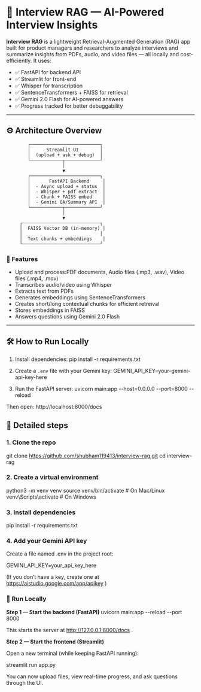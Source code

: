 # 🧠 Interview RAG — AI-Powered Interview Insights

**Interview RAG** is a lightweight Retrieval-Augmented Generation (RAG) app built for product managers and researchers to analyze interviews and summarize insights from PDFs, audio, and video files — all locally and cost-efficiently. It uses:

- ✅ FastAPI for backend API
- ✅ Streamlit for front-end
- ✅ Whisper for transcription
- ✅ SentenceTransformers + FAISS for retrieval
- ✅ Gemini 2.0 Flash for AI-powered answers
- ✅ Progress tracked for better debuggability

---

## ⚙️ Architecture Overview
            ┌──────────────────────────┐
            │      Streamlit UI        │
            │  (upload + ask + debug)  │
            └────────────┬─────────────┘
                         │
                         ▼
            ┌──────────────────────────┐
            │       FastAPI Backend     │
            │  - Async upload + status  │
            │  - Whisper + pdf extract  │
            │  - Chunk + FAISS embed    │
            │  - Gemini QA/Summary API  │
            └────────────┬─────────────┘
                         │
                         ▼
         ┌─────────────────────────────┐
         │  FAISS Vector DB (in-memory) │
         │                             │
         │  Text chunks + embeddings    │
         └─────────────────────────────┘




### 🚀 Features
- Upload and process:PDF documents, Audio files (.mp3, .wav), Video files (.mp4, .mov)
- Transcribes audio/video using Whisper
- Extracts text from PDFs
- Generates embeddings using SentenceTransformers
- Creates short/long contextual chunks for efficient retreival
- Stores embeddings in FAISS
- Answers questions using Gemini 2.0 Flash

---
## 🛠️ How to Run Locally

1. Install dependencies:
    pip install -r requirements.txt

2. Create a `.env` file with your Gemini key:
    GEMINI_API_KEY=your-gemini-api-key-here

3. Run the FastAPI server:
    uvicorn main:app --host=0.0.0.0 --port=8000 --reload

Then open:
    http://localhost:8000/docs


## 🧩 Detailed steps

### 1. Clone the repo

git clone https://github.com/shubham119413/interview-rag.git
cd interview-rag

### 2. Create a virtual environment
python3 -m venv venv
source venv/bin/activate   # On Mac/Linux
venv\Scripts\activate      # On Windows

### 3. Install dependencies
pip install -r requirements.txt

### 4. Add your Gemini API key

Create a file named .env in the project root:

GEMINI_API_KEY=your_api_key_here


(If you don’t have a key, create one at https://aistudio.google.com/app/apikey
)

### 🚀 Run Locally
**Step 1 — Start the backend (FastAPI)**
uvicorn main:app --reload --port 8000


This starts the server at http://127.0.0.1:8000/docs
.

**Step 2 — Start the frontend (Streamlit)**

Open a new terminal (while keeping FastAPI running):

streamlit run app.py


You can now upload files, view real-time progress, and ask questions through the UI.
